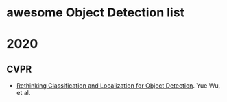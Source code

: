# awesome Object Detection list

# 2020

## CVPR
+ [Rethinking Classification and Localization for Object Detection](https://openaccess.thecvf.com/content_CVPR_2020/papers/Wu_Rethinking_Classification_and_Localization_for_Object_Detection_CVPR_2020_paper.pdf). Yue Wu, et al.

